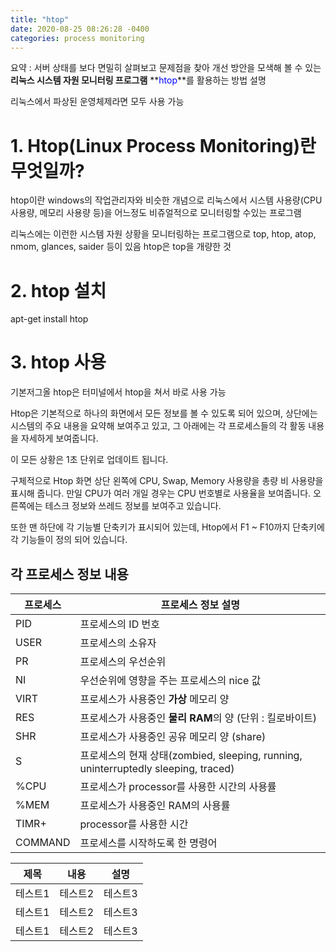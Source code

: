```yaml
---
title: "htop"
date: 2020-08-25 08:26:28 -0400
categories: process monitoring
---
```


요약 : 서버 상태를 보다 면밀히 살펴보고 문제점을 찾아 개선 방안을 모색해 볼 수 있는 **리눅스 시스템 자원 모니터링 프로그램** 
**<font color = 'blue'>htop</font>**를 활용하는 방법 설명

리눅스에서 파상된 운영체제라면 모두 사용 가능

# 1. Htop(Linux Process Monitoring)란 무엇일까?
htop이란 windows의 작업관리자와 비슷한 개념으로 리눅스에서 시스템 사용량(CPU 사용량, 메모리 사용량 등)을 어느정도 비쥬얼적으로 모니터링할 수있는 프로그램

리눅스에는 이런한 시스템 자원 상황을 모니터링하는 프로그램으로 top, htop, atop, nmom, glances, saider 등이 있음
htop은 top을 개량한 것

# 2. htop 설치
apt-get install htop

# 3. htop 사용
기본저그올 htop은 터미널에서 htop을 쳐서 바로 사용 가능

Htop은 기본적으로 하나의 화면에서 모든 정보를 볼 수 있도록 되어 있으며, 상단에는 시스템의 주요 내용을 요약해 보여주고 있고, 
그 아래에는 각 프로세스들의 각 활동 내용을 자세하게 보여줍니다.

이 모든 상황은 1초 단위로 업데이트 됩니다.

구체적으로 Htop 화면 상단 왼쪽에 CPU, Swap, Memory 사용량을 총량 비 사용량을 표시해 줍니다. 
만일 CPU가 여러 개일 경우는 CPU 번호별로 사용율을 보여줍니다. 오른쪽에는 테스크 정보와 쓰레드 정보를 보여주고 있습니다.

또한 맨 하단에 각 기능별 단축키가 표시되어 있는데, Htop에서 F1 ~ F10까지 단축키에 각 기능들이 정의 되어 있습니다.


## 각 프로세스 정보 내용

|프로세스|프로세스 정보 설명|
|-----|-----------------------------------|
|PID|프로세스의 ID 번호|
|USER|프로세스의 소유자|
|PR|프로세스의 우선순위|
|NI|우선순위에 영향을 주는 프로세스의 nice 값|
|VIRT|프로세스가 사용중인 **가상** 메모리 양|
|RES|프로세스가 사용중인 **물리 RAM**의 양 (단위 : 킬로바이트)
|SHR|프로세스가 사용중인 공유 메모리 양 (share)|
|S|프로세스의 현재 상태(zombied, sleeping, running, uninterruptedly sleeping, traced)|
|%CPU|프로세스가 processor를 사용한 시간의 사용률|
|%MEM|프로세스가 사용중인 RAM의 사용률|
|TIMR+|processor를 사용한 시간|
|COMMAND|프로세스를 시작하도록 한 명령어|

|제목|내용|설명|
|------|---|---|
|테스트1|테스트2|테스트3|
|테스트1|테스트2|테스트3|
|테스트1|테스트2|테스트3|








